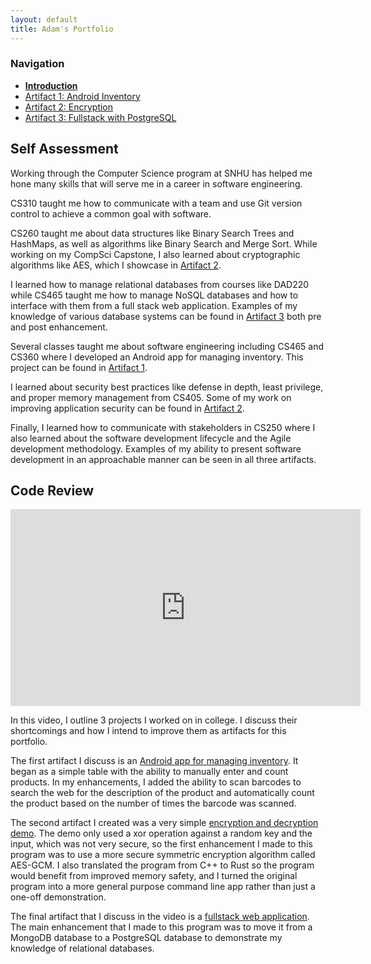 ```yaml
---
layout: default
title: Adam's Portfolio
---
```


### Navigation

- **[Introduction](/)**
- [Artifact 1: Android Inventory](/artifacts/android-inventory)
- [Artifact 2: Encryption](/artifacts/encryption)
- [Artifact 3: Fullstack with PostgreSQL](/artifacts/fullstack-with-postgresqL)

## Self Assessment

Working through the Computer Science program at SNHU has helped me hone many skills that will serve me in a career in software engineering.

CS310 taught me how to communicate with a team and use Git version control to achieve a common goal with software.

CS260 taught me about data structures like Binary Search Trees and HashMaps, as well as algorithms like Binary Search and Merge Sort. While working on my CompSci Capstone, I also learned about cryptographic algorithms like AES, which I showcase in [Artifact 2](/artifacts/encryption).

I learned how to manage relational databases from courses like DAD220 while CS465 taught me how to manage NoSQL databases and how to interface with them from a full stack web application. Examples of my knowledge of various database systems can be found in [Artifact 3](/artifacts/fullstack-with-postgres) both pre and post enhancement.

Several classes taught me about software engineering including CS465 and CS360 where I developed an Android app for managing inventory. This project can be found in [Artifact 1](/artifacts/android-inventory).

I learned about security best practices like defense in depth, least privilege, and proper memory management from CS405. Some of my work on improving application security can be found in [Artifact 2](/artifacts/encryption).

Finally, I learned how to communicate with stakeholders in CS250 where I also learned about the software development lifecycle and the Agile development methodology. Examples of my ability to present software development in an approachable manner can be seen in all three artifacts.

## Code Review

<iframe width="560" height="315" src="https://www.youtube.com/embed/Ykhneko8Hd0" title="YouTube video player" frameborder="0" allow="accelerometer; autoplay; clipboard-write; encrypted-media; gyroscope; picture-in-picture; web-share" allowfullscreen></iframe>

In this video, I outline 3 projects I worked on in college. I discuss their shortcomings and how I intend to improve them as artifacts for this portfolio.

The first artifact I discuss is an [Android app for managing inventory](/artifacts/android-inventory). It began as a simple table with the ability to manually enter and count products. In my enhancements, I added the ability to scan barcodes to search the web for the description of the product and automatically count the product based on the number of times the barcode was scanned.

The second artifact I created was a very simple [encryption and decryption demo](/artifacts/encryption). The demo only used a xor operation against a random key and the input, which was not very secure, so the first enhancement I made to this program was to use a more secure symmetric encryption algorithm called AES-GCM. I also translated the program from C++ to Rust so the program would benefit from improved memory safety, and I turned the original program into a more general purpose command line app rather than just a one-off demonstration.

The final artifact that I discuss in the video is a [fullstack web application](/artifacts/fullstack-with-postgresql). The main enhancement that I made to this program was to move it from a MongoDB database to a PostgreSQL database to demonstrate my knowledge of relational databases.
